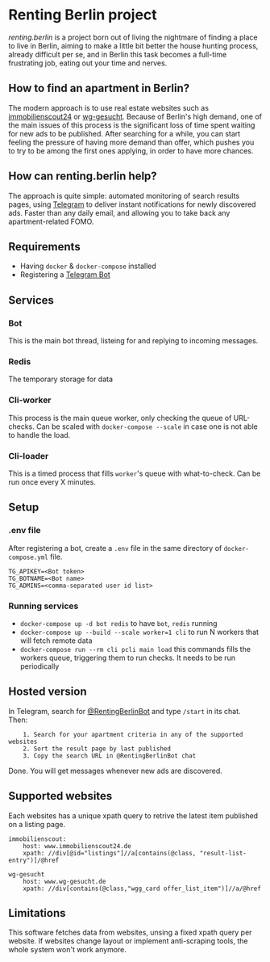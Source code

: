# Renting Berlin project
*renting.berlin* is a project born out of living the nightmare of finding a place to live in Berlin, aiming to make a little bit better the house hunting process, already difficult per se, and in Berlin this task becomes a full-time frustrating job, eating out your time and nerves.

## How to find an apartment in Berlin?
The modern approach is to use real estate websites such as [immobilienscout24](https://www.immobilienscout24.de) or [wg-gesucht](https://www.wg-gesucht.de/). 
Because of Berlin's high demand, one of the main issues of this process is the significant loss of time spent waiting for new ads to be published. After searching for a while, you can start feeling the pressure of having more demand than offer, which pushes you to try to be among the first ones applying, in order to have more chances.

## How can renting.berlin help?
The approach is quite simple: automated monitoring of search results pages, using [Telegram](https://telegram.org/) to deliver instant notifications for newly discovered ads. Faster than any daily email, and allowing you to take back any apartment-related FOMO.

## Requirements
- Having `docker` & `docker-compose` installed
- Registering a [Telegram Bot](https://core.telegram.org/bots)

## Services
### Bot
This is the main bot thread, listeing for and replying to incoming messages.

### Redis
The temporary storage for data

### Cli-worker
This process is the main queue worker, only checking the queue of URL-checks. Can be scaled with `docker-compose --scale` in case one is not able to handle the load.

### Cli-loader
This is a timed process that fills `worker`'s queue with what-to-check. Can be run once every X minutes. 


## Setup
### .env file
After registering a bot, create a `.env` file in the same directory of `docker-compose.yml` file.
```
TG_APIKEY=<Bot token>
TG_BOTNAME=<Bot name>
TG_ADMINS=<comma-separated user id list>
```

### Running services
- `docker-compose up -d bot redis` to have `bot`, `redis`  running
- `docker-compose up --build --scale worker=1 cli` to run N workers that will fetch remote data 
- `docker-compose run --rm cli pcli main load` this commands fills the workers queue, triggering them to run checks. It needs to be run periodically


## Hosted version
In Telegram, search for [@RentingBerlinBot](https://t.me/RentingBerlinBot) and type `/start` in its chat.
<br/>
Then:
```
    1. Search for your apartment criteria in any of the supported websites
    2. Sort the result page by last published
    3. Copy the search URL in @RentingBerlinBot chat
```
Done. You will get messages whenever new ads are discovered.


## Supported websites
Each websites has a unique xpath query to retrive the latest item published on a listing page.

```
immobilienscout:
    host: www.immobilienscout24.de
    xpath: //div[@id="listings"]//a[contains(@class, "result-list-entry")]/@href

wg-gesucht
    host: www.wg-gesucht.de
    xpath: //div[contains(@class,"wgg_card offer_list_item")]//a/@href

```


## Limitations
This software fetches data from websites, unsing a fixed xpath query per website. If websites change layout or implement anti-scraping tools, the whole system won't work anymore.

